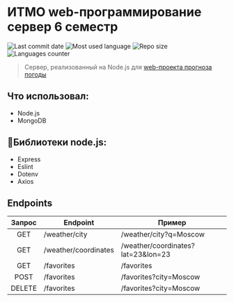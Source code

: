 # ИТМО web-программирование сервер 6 семестр

![Last commit date](https://img.shields.io/github/last-commit/DFirsa/ITMO_web_6sem_server?color=%230082f3&style=for-the-badge)
![Most used language](https://img.shields.io/github/languages/top/DFirsa/ITMO_web_6sem_server?color=%2324&style=for-the-badge)
![Repo size](https://img.shields.io/github/repo-size/DFirsa/ITMO_web_6sem_server?color=%23EE5500&style=for-the-badge)
![Languages counter](https://img.shields.io/github/languages/count/DFirsa/ITMO_web_6sem_server?style=for-the-badge)

> Сервер, реализованный на Node.js для [web-проекта прогноза погоды](https://github.com/DFirsa/ITMO_web_6sem)

## Что использовал:
+ Node.js
+ MongoDB

## :space_invader:Библиотеки node.js:
+ Express
+ Eslint
+ Dotenv
+ Axios

## Endpoints
| Запрос |       Endpoint      |               Пример               |
|:------:| ------------------- | ---------------------------------- |
|    GET | /weather/city       | /weather/city?q=Moscow             |
|    GET | /weather/coordinates| /weather/coordinates?lat=23&lon=23 |
|    GET | /favorites          | /favorites                         |
|   POST | /favorites          | /favorites?city=Moscow             |
| DELETE | /favorites          | /favorites?city=Moscow             |
